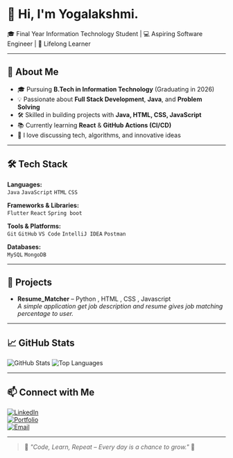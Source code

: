 # 👋 Hi, I'm Yogalakshmi.

🎓 Final Year Information Technology Student | 💻 Aspiring Software Engineer | 🚀 Lifelong Learner

---

## 🌟 About Me
- 🎓 Pursuing **B.Tech in Information Technology** (Graduating in 2026)
- 💡 Passionate about **Full Stack Development**, **Java**, and **Problem Solving**
- 🛠️ Skilled in building projects with **Java, HTML, CSS, JavaScript**
- 📚 Currently learning **React** & **GitHub Actions (CI/CD)**
- 💬 I love discussing tech, algorithms, and innovative ideas

---

## 🛠️ Tech Stack
**Languages:**  
`Java` `JavaScript` `HTML` `CSS`

**Frameworks & Libraries:**  
`Flutter` `React` `Spring boot`

**Tools & Platforms:**  
`Git` `GitHub` `VS Code` `IntelliJ IDEA` `Postman`

**Databases:**  
`MySQL` `MongoDB`

---

## 📌 Projects
- **Resume_Matcher** – Python , HTML , CSS , Javascript  
  _A simple application get job description and resume gives job matching percentage to user._
  

---

## 📈 GitHub Stats
![GitHub Stats](https://github-readme-stats.vercel.app/api?username=Yogalakshmi-P&show_icons=true&theme=radical)
![Top Languages](https://github-readme-stats.vercel.app/api/top-langs/?username=Yogalakshmi-P&layout=compact&theme=radical)

---

## 📫 Connect with Me
[![LinkedIn](https://img.shields.io/badge/LinkedIn-0077B5?style=for-the-badge&logo=linkedin&logoColor=white)](https://www.linkedin.com/in/yogalakshmi-p/)  
[![Portfolio](https://img.shields.io/badge/Portfolio-000000?style=for-the-badge&logo=About.me&logoColor=white)]([YourPortfolioURL](https://yogalakshmi-portfolio.vercel.app/))  
[![Email](https://img.shields.io/badge/Email-D14836?style=for-the-badge&logo=gmail&logoColor=white)](mailto:yogalakshmipaulvannan04@gmail.com)

---

> 🌱 _"Code, Learn, Repeat – Every day is a chance to grow."_ 🌱
